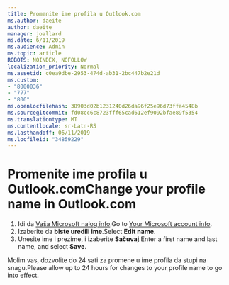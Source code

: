 ```yaml
---
title: Promenite ime profila u Outlook.com
ms.author: daeite
author: daeite
manager: joallard
ms.date: 6/11/2019
ms.audience: Admin
ms.topic: article
ROBOTS: NOINDEX, NOFOLLOW
localization_priority: Normal
ms.assetid: c0ea9dbe-2953-474d-ab31-2bc447b2e21d
ms.custom:
- "8000036"
- "777"
- "806"
ms.openlocfilehash: 38903d02b1231240d26da96f25e96d73ffa4548b
ms.sourcegitcommit: fd08cc6c8723fff65cad612ef9092bfae89f5354
ms.translationtype: MT
ms.contentlocale: sr-Latn-RS
ms.lasthandoff: 06/11/2019
ms.locfileid: "34859229"
---
```

# <a name="change-your-profile-name-in-outlookcom"></a><span data-ttu-id="bd267-102">Promenite ime profila u Outlook.com</span><span class="sxs-lookup"><span data-stu-id="bd267-102">Change your profile name in Outlook.com</span></span>

1. <span data-ttu-id="bd267-103">Idi da [Vaša Microsoft nalog info](https://go.microsoft.com/fwlink/p/?linkid=860841).</span><span class="sxs-lookup"><span data-stu-id="bd267-103">Go to [Your Microsoft account info](https://go.microsoft.com/fwlink/p/?linkid=860841).</span></span>
2. <span data-ttu-id="bd267-104">Izaberite da **biste uredili ime**.</span><span class="sxs-lookup"><span data-stu-id="bd267-104">Select **Edit name**.</span></span>
3. <span data-ttu-id="bd267-105">Unesite ime i prezime, i izaberite **Sačuvaj**.</span><span class="sxs-lookup"><span data-stu-id="bd267-105">Enter a first name and last name, and select **Save**.</span></span>

<span data-ttu-id="bd267-106">Molim vas, dozvolite do 24 sati za promene u ime profila da stupi na snagu.</span><span class="sxs-lookup"><span data-stu-id="bd267-106">Please allow up to 24 hours for changes to your profile name to go into effect.</span></span>